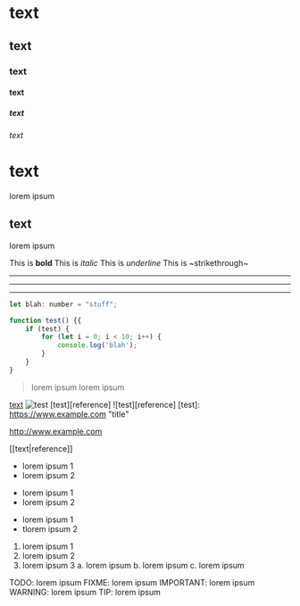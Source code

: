 # text
## text
### text
#### text
##### text
###### text


text
====
lorem ipsum


text
----
lorem ipsum

This is **bold**
This is *italic*
This is _underline_
This is ~strikethrough~

---
***
___


```javascript
let blah: number = "stuff";

function test() {{
    if (test) {
        for (let i = 0; i < 10; i++) {
            console.log('blah');
        }
    }
}
```


> lorem ipsum
> lorem ipsum


[text](link)
![test](link)
[test][reference]
![test][reference]
[test]: https://www.example.com "title"

http://www.example.com

[[text|reference]]


* lorem ipsum 1
* lorem ipsum 2

- lorem ipsum 1
- lorem ipsum 2

+ lorem ipsum 1
+ tlorem ipsum 2

1. lorem ipsum 1
2. lorem ipsum 2
3. lorem ipsum 3
	a. lorem ipsum
	b. lorem ipsum
	c. lorem ipsum


TODO: lorem ipsum
FIXME: lorem ipsum
IMPORTANT: lorem ipsum
WARNING: lorem ipsum
TIP: lorem ipsum
